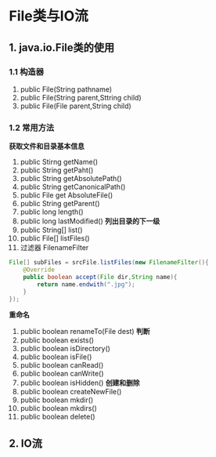 # File类与IO流
## 1. java.io.File类的使用
### 1.1 构造器
1. public File(String pathname)
2. public File(String parent,Sttring child)
3. public File(File parent,String child)
### 1.2 常用方法
**获取文件和目录基本信息**
1. public Stirng getName()
2. public String getPaht()
3. public String getAbsolutePath()
4. public String getCanonicalPath()
5. public File get AbsoluteFile()
6. public String getParent()
7. public long length()
8. public long lastModified()
**列出目录的下一级**
1.  public String[] list()
2. public File[] listFiles()
3. 过滤器 FilenameFilter
```java
File[] subFiles = srcFile.listFiles(new FilenameFilter(){
    @Override
    public boolean accept(File dir,String name){
        return name.endwith(".jpg");
    }
});
```
**重命名**
1. public boolean renameTo(File dest)
**判断**
1. public boolean exists()
2. public boolean isDirectory()
3. public boolean isFile()
4. public boolean canRead()
5. public boolean canWrite()
6. public boolean isHidden()
**创建和删除**
1. public boolean createNewFile()
2. public boolean mkdir()
3. public boolean mkdirs()
4. public boolean delete()
## 2. IO流

